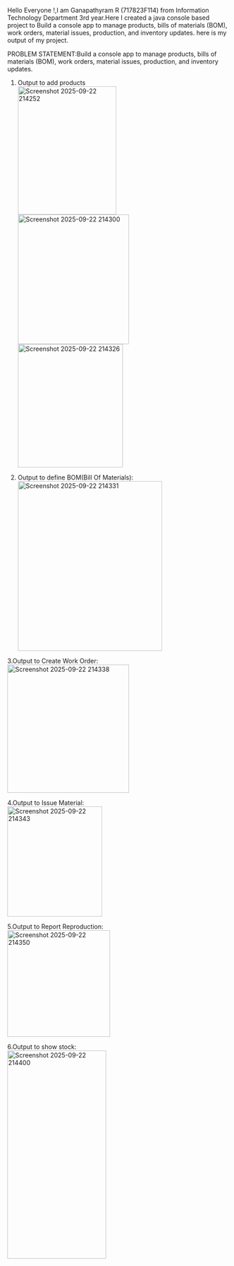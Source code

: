 Hello Everyone !,I am Ganapathyram R (717823F114) from Information Technology Department 3rd year.Here I created a java console based project to Build a console app to manage products, bills of materials (BOM), work orders, material issues, production, and inventory updates. here is my output of my project.<br>


PROBLEM STATEMENT:Build a console app to manage products, bills of materials (BOM), work orders, material issues, production, and inventory updates.<br>

1. Output to add products<br>
   <img width="223" height="290" alt="Screenshot 2025-09-22 214252" src="https://github.com/user-attachments/assets/d65829a8-3fa1-448c-bb08-85d90ef54ccc" /><br>
   <img width="252" height="293" alt="Screenshot 2025-09-22 214300" src="https://github.com/user-attachments/assets/985df2d7-3c0c-463d-8d8f-9490928ffdc4" /><br>
   <img width="238" height="279" alt="Screenshot 2025-09-22 214326" src="https://github.com/user-attachments/assets/c9977966-acb5-4bd4-a012-78a6b286bef0" /><br>

2. Output to define BOM(Bill Of Materials):<br>
   <img width="327" height="384" alt="Screenshot 2025-09-22 214331" src="https://github.com/user-attachments/assets/a9da55a7-eac2-41df-886a-0151eb432e6f" /><br>

3.Output to Create Work Order:<br>
   <img width="276" height="290" alt="Screenshot 2025-09-22 214338" src="https://github.com/user-attachments/assets/eb2d128b-cae7-44b5-b4fe-900949e9e07c" /><br>

4.Output to Issue Material:<br>
   <img width="215" height="249" alt="Screenshot 2025-09-22 214343" src="https://github.com/user-attachments/assets/c4404a3f-6fbe-4693-b08f-63596c5b267e" /><br>

5.Output to Report Reproduction:<br>
   <img width="233" height="241" alt="Screenshot 2025-09-22 214350" src="https://github.com/user-attachments/assets/b23b8ea7-4cf9-41f7-8b33-a989d4514c53" /><br>

6.Output to show stock:<br>
    <img width="224" height="471" alt="Screenshot 2025-09-22 214400" src="https://github.com/user-attachments/assets/d99b2fed-d54b-4876-9d1a-5d44534cabe6" /><br>

    
   






   




